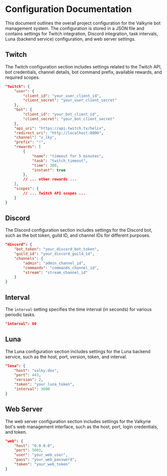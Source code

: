 # Configuration Documentation

This document outlines the overall project configuration for the Valkyrie bot management system. The configuration is stored in a JSON file and contains settings for Twitch integration, Discord integration, task intervals, Luna (backend service) configuration, and web server settings.

## Twitch

The Twitch configuration section includes settings related to the Twitch API, bot credentials, channel details, bot command prefix, available rewards, and required scopes.

```json
"twitch": {
    "user": {
        "client_id": "your_user_client_id",
        "client_secret": "your_user_client_secret"
    },
    "bot": {
        "client_id": "your_bot_client_id",
        "client_secret": "your_bot_client_secret"
    },
    "api_uri": "https://api.twitch.tv/helix",
    "redirect_uri": "http://localhost:8000",
    "channel": "v_lky",
    "prefix": "!",
    "rewards": [
        {
            "name": "timeout for 5 minutes",
            "task": "twitch_timeout",
            "time": 300,
            "instant": true
        },
        // ... other rewards ...
    ],
    "scopes": {
        // ... Twitch API scopes ...
    }
}
```

## Discord 

The Discord configuration section includes settings for the Discord bot, such as the bot token, guild ID, and channel IDs for different purposes.

```json
"discord": {
    "bot_token": "your_discord_bot_token",
    "guild_id": "your_discord_guild_id",
    "channels": {
        "admin": "admin_channel_id",
        "commands": "commands_channel_id",
        "stream": "stream_channel_id"
    }
}
```

## Interval

The `interval` setting specifies the time interval (in seconds) for various periodic tasks.

```json
"interval": 60
```

## Luna

The Luna configuration section includes settings for the Luna backend service, such as the host, port, version, token, and interval.

```json
"luna": {
    "host": "valky.dev",
    "port": 443,
    "version": 2,
    "token": "your_luna_token",
    "interval": 3600
}
```

## Web Server

The web server configuration section includes settings for the Valkyrie bot's web management interface, such as the host, port, login credentials, and token.

```json
"web": {
    "host": "0.0.0.0",
    "port": 5001,
    "user": "your_web_user",
    "pass": "your_web_password",
    "token": "your_web_token"
}
```
